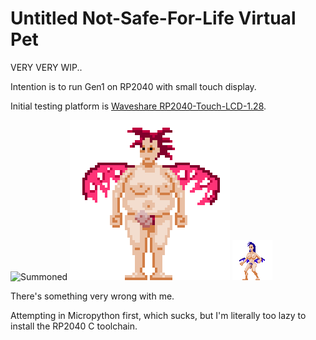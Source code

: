 Untitled Not-Safe-For-Life Virtual Pet
======================================

[comment]: # (Author: Dave Maez)
[comment]: # (Creation Date: 2025-01-04)


VERY VERY WIP..

Intention is to run Gen1 on RP2040 with small touch display.

Initial testing platform is [Waveshare RP2040-Touch-LCD-1.28](https://www.waveshare.com/wiki/RP2040-Touch-LCD-1.28#Overview).


![Summoned](gifs/pentacle2-demo.gif)
![Fatso](gifs/fatso-erect-4x.gif)
![Femme](gifs/fem-erect-4x.gif)


There's something very wrong with me.

Attempting in Micropython first, which sucks, but I'm literally too lazy to install the RP2040 C toolchain.

